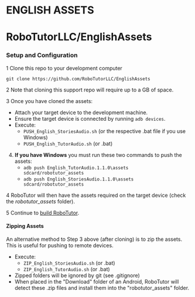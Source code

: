 # ENGLISH ASSETS
# RoboTutorLLC/EnglishAssets


### Setup and Configuration

1 Clone this repo to your development computer

```
git clone https://github.com/RoboTutorLLC/EnglishAssets
```

2 Note that cloning this support repo will require up to a GB of space.

3 Once you have cloned the assets:

  * Attach your target device to the development machine.
  * Ensure the target device is connected by running `adb devices`.
  * Execute:
     * `PUSH_English_StoriesAudio.sh`      (or the respective .bat file if you use Windows)
     * `PUSH_English_TutorAudio.sh` (or .bat)

4. **If you have Windows** you must run these two commands to push the assets: 
    * `adb push English_TutorAudio.1.1.0\assets sdcard/robotutor_assets`
    * `adb push English_StoriesAudio.1.1.0\assets sdcard/robotutor_assets`
  
4 RoboTutor will then have the assets required on the target device (check the _robotutor_assets_ folder).

5 Continue to [build RoboTutor](https://github.com/RoboTutorLLC/RoboTutor).


#### Zipping Assets

An alternative method to Step 3 above (after cloning) is to zip the assets. This is useful for pushing to remote devices.

  * Execute:
     * `ZIP_English_StoriesAudio.sh`  (or .bat)
     * `ZIP_English_TutorAudio.sh` (or .bat)
  * Zipped folders will be ignored by git (see .gitignore)
  * When placed in the "Download" folder of an Android, RoboTutor will detect these .zip files and install them into the "robotutor_assets" folder.
